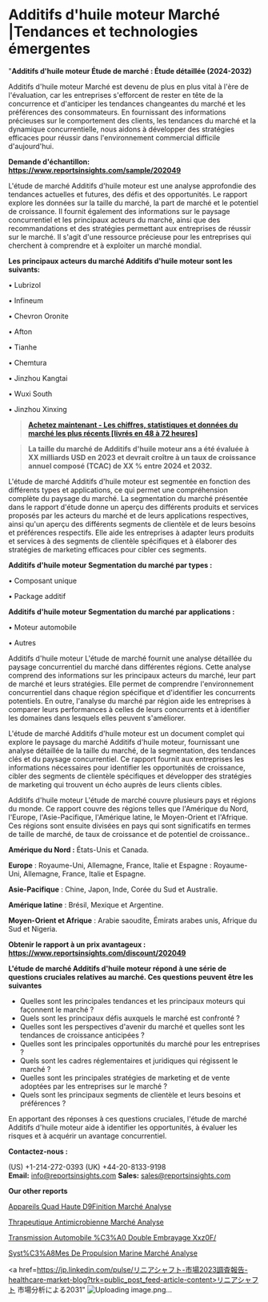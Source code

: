 # Additifs d'huile moteur Marché |Tendances et technologies émergentes

"<strong>Additifs d'huile moteur Étude de marché : Étude détaillée (2024-2032)</strong>

Additifs d'huile moteur Marché est devenu de plus en plus vital à l'ère de l'évaluation, car les entreprises s'efforcent de rester en tête de la concurrence et d'anticiper les tendances changeantes du marché et les préférences des consommateurs. En fournissant des informations précieuses sur le comportement des clients, les tendances du marché et la dynamique concurrentielle, nous aidons à développer des stratégies efficaces pour réussir dans l'environnement commercial difficile d'aujourd'hui.

<strong>Demande d'échantillon: <a href=https://www.reportsinsights.com/sample/202049>https://www.reportsinsights.com/sample/202049</a></strong>

L'étude de marché Additifs d'huile moteur est une analyse approfondie des tendances actuelles et futures, des défis et des opportunités. Le rapport explore les données sur la taille du marché, la part de marché et le potentiel de croissance. Il fournit également des informations sur le paysage concurrentiel et les principaux acteurs du marché, ainsi que des recommandations et des stratégies permettant aux entreprises de réussir sur le marché. Il s'agit d'une ressource précieuse pour les entreprises qui cherchent à comprendre et à exploiter un marché mondial.

<strong>Les principaux acteurs du marché Additifs d'huile moteur sont les suivants:</strong>

• Lubrizol

• Infineum

• Chevron Oronite

• Afton

• Tianhe

• Chemtura

• Jinzhou Kangtai

• Wuxi South

• Jinzhou Xinxing
<blockquote><a href=https://www.reportsinsights.com/buynow/202049><span style=text-decoration: underline;><strong>Achetez maintenant - Les chiffres, statistiques et données du marché les plus récents [livrés en 48 à 72 heures]</strong></span></a></blockquote>
<blockquote><span style=text-decoration: underline;><strong>La taille du marché de Additifs d'huile moteur ans a été évaluée à XX milliards USD en 2023 et devrait croître à un taux de croissance annuel composé (TCAC) de XX % entre 2024 et 2032.</strong></span></blockquote>
L'étude de marché Additifs d'huile moteur est segmentée en fonction des différents types et applications, ce qui permet une compréhension complète du paysage du marché. La segmentation du marché présentée dans le rapport d'étude donne un aperçu des différents produits et services proposés par les acteurs du marché et de leurs applications respectives, ainsi qu'un aperçu des différents segments de clientèle et de leurs besoins et préférences respectifs. Elle aide les entreprises à adapter leurs produits et services à des segments de clientèle spécifiques et à élaborer des stratégies de marketing efficaces pour cibler ces segments.

<strong>Additifs d'huile moteur Segmentation du marché par types :</strong>

• Composant unique

• Package additif

<strong>Additifs d'huile moteur Segmentation du marché par applications :</strong>

• Moteur automobile

• Autres

Additifs d'huile moteur L'étude de marché fournit une analyse détaillée du paysage concurrentiel du marché dans différentes régions. Cette analyse comprend des informations sur les principaux acteurs du marché, leur part de marché et leurs stratégies. Elle permet de comprendre l'environnement concurrentiel dans chaque région spécifique et d'identifier les concurrents potentiels. En outre, l'analyse du marché par région aide les entreprises à comparer leurs performances à celles de leurs concurrents et à identifier les domaines dans lesquels elles peuvent s'améliorer.

L'étude de marché Additifs d'huile moteur est un document complet qui explore le paysage du marché Additifs d'huile moteur, fournissant une analyse détaillée de la taille du marché, de la segmentation, des tendances clés et du paysage concurrentiel. Ce rapport fournit aux entreprises les informations nécessaires pour identifier les opportunités de croissance, cibler des segments de clientèle spécifiques et développer des stratégies de marketing qui trouvent un écho auprès de leurs clients cibles.

Additifs d'huile moteur L'étude de marché couvre plusieurs pays et régions du monde. Ce rapport couvre des régions telles que l'Amérique du Nord, l'Europe, l'Asie-Pacifique, l'Amérique latine, le Moyen-Orient et l'Afrique. Ces régions sont ensuite divisées en pays qui sont significatifs en termes de taille de marché, de taux de croissance et de potentiel de croissance..

<strong>Amérique du Nord :</strong> États-Unis et Canada.

<strong>Europe</strong> : Royaume-Uni, Allemagne, France, Italie et Espagne : Royaume-Uni, Allemagne, France, Italie et Espagne.

<strong>Asie-Pacifique</strong> : Chine, Japon, Inde, Corée du Sud et Australie.

<strong>Amérique latine</strong> : Brésil, Mexique et Argentine.

<strong>Moyen-Orient et Afrique</strong> : Arabie saoudite, Émirats arabes unis, Afrique du Sud et Nigeria.

<strong>Obtenir le rapport à un prix avantageux : <a href=https://www.reportsinsights.com/discount/202049>https://www.reportsinsights.com/discount/202049</a></strong>

<strong>L'étude de marché Additifs d'huile moteur répond à une série de questions cruciales relatives au marché. Ces questions peuvent être les suivantes</strong>
<ul>
  <li>Quelles sont les principales tendances et les principaux moteurs qui façonnent le marché ?</li>
  <li>Quels sont les principaux défis auxquels le marché est confronté ?</li>
  <li>Quelles sont les perspectives d'avenir du marché et quelles sont les tendances de croissance anticipées ?</li>
  <li>Quelles sont les principales opportunités du marché pour les entreprises ?</li>
  <li>Quels sont les cadres réglementaires et juridiques qui régissent le marché ?</li>
  <li>Quelles sont les principales stratégies de marketing et de vente adoptées par les entreprises sur le marché ?</li>
  <li>Quels sont les principaux segments de clientèle et leurs besoins et préférences ?</li>
</ul>
En apportant des réponses à ces questions cruciales, l'étude de marché Additifs d'huile moteur aide à identifier les opportunités, à évaluer les risques et à acquérir un avantage concurrentiel.

<strong>Contactez-nous :</strong>

(US) +1-214-272-0393
(UK) +44-20-8133-9198
<strong>Email:</strong> <a>info@reportsinsights.com</a>
<strong>Sales:</strong> <a>sales@reportsinsights.com</a>

<strong>Our other reports</strong>

<a href=https://www.linkedin.com/pulse/appareils-quad-haute-d%25C3%25A9finition-march%25C3%25A9-perspectives>Appareils Quad Haute D9Finition Marché Analyse</a>

<a href=https://www.linkedin.com/pulse/th%C3%A9rapeutique-antimicrobienne-march%C3%A9domaines-nnazf/>Thrapeutique Antimicrobienne Marché Analyse</a>

<a href=https://www.linkedin.com/pulse/transmission-automobile-%C3%A0-double-embrayage-xxz0f/>Transmission Automobile %C3%A0 Double Embrayage Xxz0F/</a>

<a href=https://www.linkedin.com/pulse/syst%C3%A8mes-de-propulsion-marine-march%C3%A9-moteurs-97pxf/>Syst%C3%A8Mes De Propulsion Marine Marché Analyse</a>

<a href=https://jp.linkedin.com/pulse/リニアシャフト-市場2023調査報告-healthcare-market-blog?trk=public_post_feed-article-content>リニアシャフト 市場分析による2031</a>"
![Uploading image.png…]()
